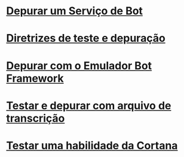 # [Depurar um Serviço de Bot](../bot-service-debug-bot.md)
# [Diretrizes de teste e depuração](../v4sdk/bot-builder-testing-debugging.md)
# [Depurar com o Emulador Bot Framework](../bot-service-debug-emulator.md)
# [Testar e depurar com arquivo de transcrição](../v4sdk/bot-builder-debug-transcript.md)
# [Testar uma habilidade da Cortana](../bot-service-debug-cortana-skill.md)
